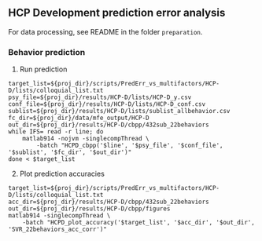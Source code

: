 ## HCP Development prediction error analysis

For data processing, see README in the folder `preparation`.

### Behavior prediction

1. Run prediction

```console
target_list=${proj_dir}/scripts/PredErr_vs_multifactors/HCP-D/lists/colloquial_list.txt
psy_file=${proj_dir}/results/HCP-D/lists/HCP-D_y.csv
conf_file=${proj_dir}/results/HCP-D/lists/HCP-D_conf.csv
sublist=${proj_dir}/results/HCP-D/lists/sublist_allbehavior.csv
fc_dir=${proj_dir}/data/mfe_output/HCP-D
out_dir=${proj_dir}/results/HCP-D/cbpp/432sub_22behaviors
while IFS= read -r line; do
    matlab914 -nojvm -singlecompThread \
        -batch "HCPD_cbpp('$line', '$psy_file', '$conf_file', '$sublist', '$fc_dir', '$out_dir')"
done < $target_list
```

2. Plot prediction accuracies

```console
target_list=${proj_dir}/scripts/PredErr_vs_multifactors/HCP-D/lists/colloquial_list.txt
acc_dir=${proj_dir}/results/HCP-D/cbpp/432sub_22behaviors
out_dir=${proj_dir}/results/HCP-D/cbpp/figures
matlab914 -singlecompThread \
    -batch "HCPD_plot_accuracy('$target_list', '$acc_dir', '$out_dir', 'SVR_22behaviors_acc_corr')"
```
